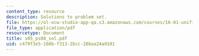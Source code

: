 ```yaml
---
content_type: resource
description: Solutions to problem set.
file: https://ol-ocw-studio-app-qa.s3.amazonaws.com/courses/16-01-unified-engineering-i-ii-iii-iv-fall-2005-spring-2006/c479f3e5160bf3132bcc286aa24a9101_s05_ps08_sol.pdf
file_type: application/pdf
resourcetype: Document
title: s05_ps08_sol.pdf
uid: c479f3e5-160b-f313-2bcc-286aa24a9101
---
```

